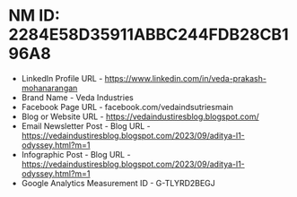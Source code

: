 # NM ID: 2284E58D35911ABBC244FDB28CB196A8

- LinkedIn Profile URL - https://www.linkedin.com/in/veda-prakash-mohanarangan
- Brand Name - Veda Industries
- Facebook Page URL - facebook.com/vedaindsutriesmain
- Blog or Website URL - https://vedaindustiresblog.blogspot.com/
- Email Newsletter Post - Blog URL  - https://vedaindustiresblog.blogspot.com/2023/09/aditya-l1-odyssey.html?m=1
- Infographic Post - Blog URL - https://vedaindustiresblog.blogspot.com/2023/09/aditya-l1-odyssey.html?m=1
- Google Analytics Measurement ID - G-TLYRD2BEGJ
